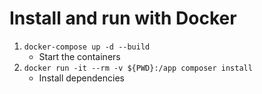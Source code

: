 # Install and run with Docker

1. `docker-compose up -d --build`
    * Start the containers
2. `docker run -it --rm -v ${PWD}:/app composer install`
    * Install dependencies

